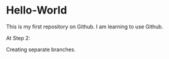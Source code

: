 # Hello-World
This is my first repository on Github. I am learning to use Github.

At Step 2:

Creating separate branches.
